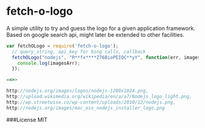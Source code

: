 # fetch-o-logo

A simple utility to try and guess the logo for a given application framework.
Based on google search api, might later be extended to other facilities.

```js
var fetchOLogo = require('fetch-o-logo');
  // query_string, api_key for bing calls, callback
  fetchOLogo("nodejs", "R**fx****Z76BioPEIQC**yY", function(err, imagesArr){
    console.log(imagesArr);
  });

==>>

http://nodejs.org/images/logos/nodejs-1280x1024.png,
http://upload.wikimedia.org/wikipedia/en/a/a7/Nodejs_logo_light.png,
http://wp.streetwise.co/wp-content/uploads/2010/12/nodejs.png,
http://nodejs.org/images/mac_osx_nodejs_installer_logo.png
```


###License
MIT